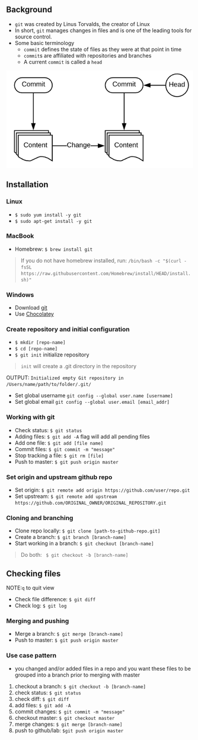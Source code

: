 ## Background 

* ``git`` was created by Linus Torvalds, the creator of Linux
* In short, ``git`` manages changes in files and is one of the leading tools for source control. 
* Some basic terminology 
  * ``commit`` defines the state of files as they were at that point in time
  * ``commit``s are affiliated with repositories and branches 
  * A current ``commit`` is called a ``head``

![commit pic](./image/commit.png)

## Installation 

### Linux 
 * ``$ sudo yum install -y git``
 * ``$ sudo apt-get install -y git``

### MacBook
* Homebrew: ``$ brew install git``
 > If you do not have homebrew installed, run:
 ``/bin/bash -c "$(curl -fsSL https://raw.githubusercontent.com/Homebrew/install/HEAD/install.sh)"``

 ### Windows 
 * Download [git](https://git-scm.com/download/win)
 * Use [Chocolatey](https://chocolatey.org/packages/git)

### Create repository and initial configuration 
* ``$ mkdir [repo-name]``
* ``$ cd [repo-name]``
* ``$ git init`` initialize repository 
 > ``init`` will create a .git directory in the repository

OUTPUT: ``Initialized empty Git repository in /Users/name/path/to/folder/.git/``

* Set global username ``git config --global user.name [username]``
* Set global email ``git config --global user.email [email_addr]``

### Working with git

* Check status: ``$ git status``
* Adding files: ``$ git add -A`` flag will add all pending files 
* Add one file: ``$ git add [file name]``
* Commit files: ``$ git commit -m "message"``
* Stop tracking a file: ``$ git rm [file]``
* Push to master: ``$ git push origin master``

### Set origin and upstream github repo
* Set origin: ``$ git remote add origin https://github.com/user/repo.git``
* Set upstream: ``$ git remote add upstream https://github.com/ORIGINAL_OWNER/ORIGINAL_REPOSITORY.git``

### Cloning and branching 
* Clone repo locally: ``$ git clone [path-to-github-repo.git]``
* Create a branch: ``$ git branch [branch-name]``
* Start working in a branch: ``$ git checkout [branch-name]``
 > Do both: `` $ git checkout -b [branch-name]``


## Checking files
NOTE:``q`` to quit view 
* Check file difference: ``$ git diff ``
* Check log: ``$ git log`` 

### Merging and pushing 
* Merge a branch: ``$ git merge [branch-name]``
* Push to master: ``$ git push origin master``

### Use case pattern 
* you changed and/or added files in a repo and you want these files to be grouped into a branch prior to merging with master 
1. checkout a branch: ``$ git checkout -b [branch-name]``
2. check status: ``$ git status``
3. check diff: ``$ git diff``
4. add files: ``$ git add -A``
5. commit changes: ``$ git commit -m "message"``
6. checkout master: ``$ git checkout master``
7. merge changes: ``$ git merge [branch-name]``
8. push to github/lab: ``$git push origin master``
